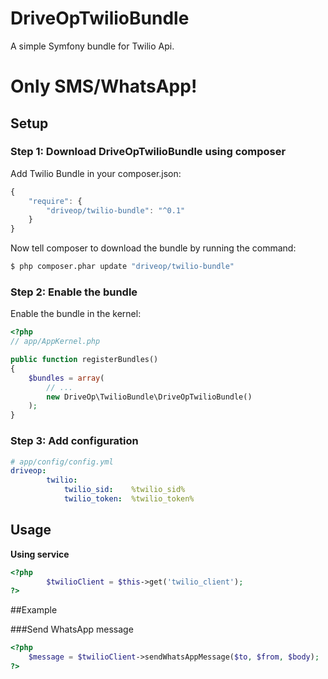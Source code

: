 # DriveOpTwilioBundle
A simple Symfony bundle for Twilio Api.

# Only SMS/WhatsApp!

## Setup

### Step 1: Download DriveOpTwilioBundle using composer

Add Twilio Bundle in your composer.json:

```js
{
    "require": {
        "driveop/twilio-bundle": "^0.1"
    }
}
```

Now tell composer to download the bundle by running the command:

``` bash
$ php composer.phar update "driveop/twilio-bundle"
```


### Step 2: Enable the bundle

Enable the bundle in the kernel:

``` php
<?php
// app/AppKernel.php

public function registerBundles()
{
    $bundles = array(
        // ...
        new DriveOp\TwilioBundle\DriveOpTwilioBundle()
    );
}
```

### Step 3: Add configuration

``` yml
# app/config/config.yml
driveop:
        twilio:
            twilio_sid:    %twilio_sid%
            twilio_token:  %twilio_token%
```

## Usage

**Using service**

``` php
<?php
        $twilioClient = $this->get('twilio_client');
?>
```

##Example

###Send WhatsApp message
``` php
<?php 
    $message = $twilioClient->sendWhatsAppMessage($to, $from, $body);
?>
```
